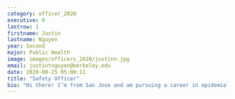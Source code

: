 ```yaml
---
category: officer_2020
executive: 0
lastrow: 1
firstname: Justin
lastname: Nguyen
year: Second
major: Public Health
image: images/officers_2020/justinn.jpg
email: justintnguyen@berkeley.edu
date: 2020-08-25 05:00:11
title: "Safety Officer"
bio: "Hi there! I’m from San Jose and am pursuing a career in epidemiology. I enjoy listening to EDM, going on nature hikes, and trying out different coffees around the world. You’ll often find me chilling in Doe Library or a cafe near campus (pre-COVID). Let’s get to know each other!"
---
```

